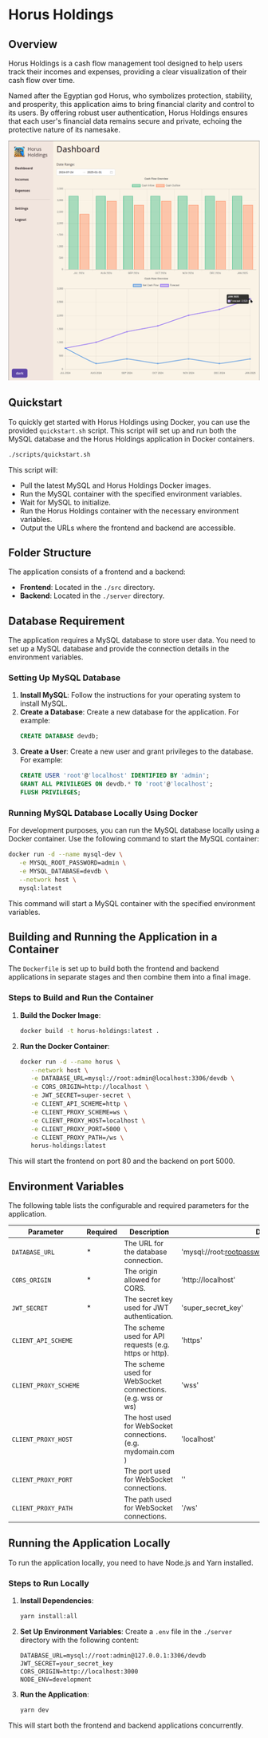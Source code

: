 # Horus Holdings

## Overview

Horus Holdings is a cash flow management tool designed to help users track their incomes and expenses, providing a clear visualization of their cash flow over time.

Named after the Egyptian god Horus, who symbolizes protection, stability, and prosperity, this application aims to bring financial clarity and control to its users. By offering robust user authentication, Horus Holdings ensures that each user's financial data remains secure and private, echoing the protective nature of its namesake.

![Frontend Demo](assets/frontend-demo.png)

## Quickstart

To quickly get started with Horus Holdings using Docker, you can use the provided `quickstart.sh` script. This script will set up and run both the MySQL database and the Horus Holdings application in Docker containers.

```bash
./scripts/quickstart.sh
```

This script will:
- Pull the latest MySQL and Horus Holdings Docker images.
- Run the MySQL container with the specified environment variables.
- Wait for MySQL to initialize.
- Run the Horus Holdings container with the necessary environment variables.
- Output the URLs where the frontend and backend are accessible.

## Folder Structure

The application consists of a frontend and a backend:
- **Frontend**: Located in the `./src` directory.
- **Backend**: Located in the `./server` directory.

## Database Requirement

The application requires a MySQL database to store user data. You need to set up a MySQL database and provide the connection details in the environment variables.

### Setting Up MySQL Database

1. **Install MySQL**: Follow the instructions for your operating system to install MySQL.
2. **Create a Database**: Create a new database for the application. For example:
   ```sql
   CREATE DATABASE devdb;
   ```
3. **Create a User**: Create a new user and grant privileges to the database. For example:
   ```sql
   CREATE USER 'root'@'localhost' IDENTIFIED BY 'admin';
   GRANT ALL PRIVILEGES ON devdb.* TO 'root'@'localhost';
   FLUSH PRIVILEGES;
   ```

### Running MySQL Database Locally Using Docker

For development purposes, you can run the MySQL database locally using a Docker container. Use the following command to start the MySQL container:

```sh
docker run -d --name mysql-dev \
   -e MYSQL_ROOT_PASSWORD=admin \
   -e MYSQL_DATABASE=devdb \
   --network host \
   mysql:latest
```

This command will start a MySQL container with the specified environment variables.

## Building and Running the Application in a Container

The `Dockerfile` is set up to build both the frontend and backend applications in separate stages and then combine them into a final image.

### Steps to Build and Run the Container

1. **Build the Docker Image**:
   ```sh
   docker build -t horus-holdings:latest .
   ```

2. **Run the Docker Container**:
   ```sh
   docker run -d --name horus \
      --network host \
      -e DATABASE_URL=mysql://root:admin@localhost:3306/devdb \
      -e CORS_ORIGIN=http://localhost \
      -e JWT_SECRET=super-secret \
      -e CLIENT_API_SCHEME=http \
      -e CLIENT_PROXY_SCHEME=ws \
      -e CLIENT_PROXY_HOST=localhost \
      -e CLIENT_PROXY_PORT=5000 \
      -e CLIENT_PROXY_PATH=/ws \
      horus-holdings:latest
   ```

This will start the frontend on port 80 and the backend on port 5000.

## Environment Variables

The following table lists the configurable and required parameters for the application.

| Parameter               | Required | Description                                                   | Default                                          |
|-------------------------|----------|---------------------------------------------------------------|--------------------------------------------------|
| `DATABASE_URL`          | *        | The URL for the database connection.                          | 'mysql://root:rootpassword@127.0.0.1:3306/devdb' |
| `CORS_ORIGIN`           | *        | The origin allowed for CORS.                                  | 'http://localhost'                               |
| `JWT_SECRET`            | *        | The secret key used for JWT authentication.                   | 'super_secret_key'                               |
| `CLIENT_API_SCHEME`     |          | The scheme used for API requests (e.g. https or http).        | 'https'                                          |
| `CLIENT_PROXY_SCHEME`   |          | The scheme used for WebSocket connections. (e.g. wss or ws)   | 'wss'                                            |
| `CLIENT_PROXY_HOST`     |          | The host used for WebSocket connections. (e.g. mydomain.com ) | 'localhost'                                      |
| `CLIENT_PROXY_PORT`     |          | The port used for WebSocket connections.                      | ''                                               |
| `CLIENT_PROXY_PATH`     |          | The path used for WebSocket connections.                      | '/ws'                                            |


## Running the Application Locally

To run the application locally, you need to have Node.js and Yarn installed.

### Steps to Run Locally

1. **Install Dependencies**:
   ```sh
   yarn install:all
   ```

2. **Set Up Environment Variables**:
   Create a `.env` file in the `./server` directory with the following content:
   ```env
   DATABASE_URL=mysql://root:admin@127.0.0.1:3306/devdb
   JWT_SECRET=your_secret_key
   CORS_ORIGIN=http://localhost:3000
   NODE_ENV=development
   ```

3. **Run the Application**:
   ```sh
   yarn dev
   ```

This will start both the frontend and backend applications concurrently.
